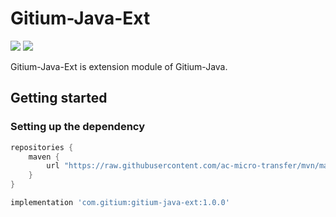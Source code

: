 # Gitium-Java-Ext

[![](https://img.shields.io/github/release/ac-micro-transfer/gitium-java-ext.svg)](https://github.com/ac-micro-transfer/gitium-java-ext/tree/v1.0.0) [![](https://img.shields.io/github/release/ac-micro-transfer/gitium-java-ext.svg?label=maven)](https://github.com/ac-micro-transfer/mvn/tree/master/repository/releases/com/gitium/gitium-java-ext)

Gitium-Java-Ext is extension module of Gitium-Java.

## Getting started

### Setting up the dependency

```groovy
repositories {
    maven {
        url "https://raw.githubusercontent.com/ac-micro-transfer/mvn/master/repository/releases"
    }
}
```

```groovy
implementation 'com.gitium:gitium-java-ext:1.0.0'
```
